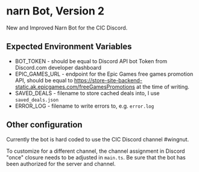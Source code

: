# narn Bot, Version 2
New and Improved Narn Bot for the CIC Discord.

## Expected Environment Variables
- BOT_TOKEN - should be equal to Discord API bot Token from Discord.com developer dashboard
- EPIC_GAMES_URL - endpoint for the Epic Games free games promotion API, should be equal to https://store-site-backend-static.ak.epicgames.com/freeGamesPromotions at the time of writing.
- SAVED_DEALS - filename to store cached deals into, I use `saved_deals.json`
- ERROR_LOG - filename to write errors to, e.g. `error.log`

## Other configuration
Currently the bot is hard coded to use the CIC Discord channel #wingnut.

To customize for a different channel, the channel assignment in Discord "once" closure needs to be adjusted in `main.ts`. Be sure that the bot has been authorized for the server and channel.